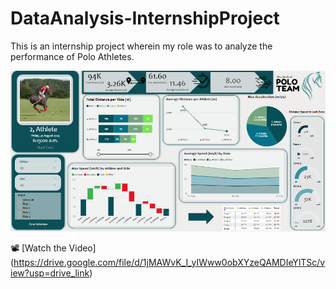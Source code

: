 # DataAnalysis-InternshipProject

This is an internship project wherein my role was to analyze the performance of Polo Athletes.<br>

![Alt Text](https://github.com/gagan2kaur/DataAnalysis-InternshipProject/blob/main/Image/MainDashboard.png)

📽️ [Watch the Video] (https://drive.google.com/file/d/1jMAWvK_I_yIWww0obXYzeQAMDIeYlTSc/view?usp=drive_link)


